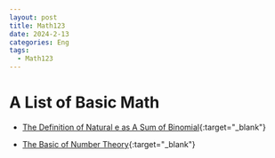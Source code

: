```yaml
---
layout: post
title: Math123
date: 2024-2-13
categories: Eng
tags:
  - Math123
---
```


# A List of Basic Math

- [The Definition of Natural e as A Sum of Binomial](https://drive.google.com/file/d/12GLtyGXjpRNgDbHRXfc-zRNRHy5ODCsg/view?usp=sharing){:target="\_blank"}

- [The Basic of Number Theory](/math/math123/2022-9-03-number){:target="\_blank"}

